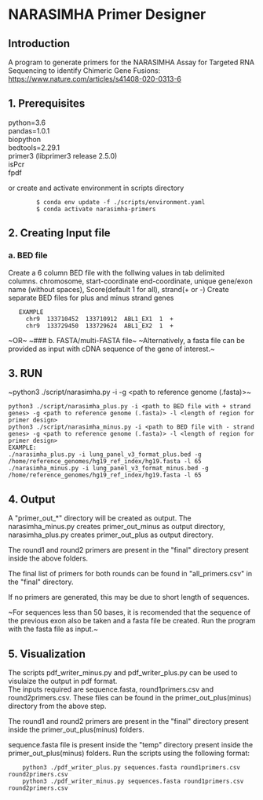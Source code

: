 # NARASIMHA Primer Designer

## Introduction
A program to generate primers for the NARASIMHA Assay for Targeted RNA Sequencing to identify Chimeric Gene Fusions: https://www.nature.com/articles/s41408-020-0313-6  

## 1. Prerequisites
python=3.6  
pandas=1.0.1  
biopython  
bedtools=2.29.1  
primer3 (libprimer3 release 2.5.0)  
isPcr  
fpdf

or create and activate environment in scripts directory  
```
        $ conda env update -f ./scripts/environment.yaml  
        $ conda activate narasimha-primers
```


##  2.  Creating Input file
###    a. BED file
   Create a 6 column BED file with the follwing values in tab delimited columns.
       chromosome,  start-coordinate  end-coordinate,  unique gene/exon name (without spaces),  Score(default 1 for all),   strand(+ or -)
   Create separate BED files for plus and minus strand genes
       
       EXAMPLE
         chr9  133710452  133710912  ABL1_EX1  1  +
         chr9  133729450  133729624  ABL1_EX2  1  +

~OR~
~###    b. FASTA/multi-FASTA file~
   ~Alternatively, a fasta file can be provided as input with cDNA sequence of the gene of interest.~


##  3. RUN
~python3 ./script/narasimha.py -i <path to BED or FASTA input file> -g <path to reference genome (.fasta)>~

    python3 ./script/narasimha_plus.py -i <path to BED file with + strand genes> -g <path to reference genome (.fasta)> -l <length of region for primer design> 
    python3 ./script/narasimha_minus.py -i <path to BED file with - strand genes> -g <path to reference genome (.fasta)> -l <length of region for primer design>
    EXAMPLE:
    ./narasimha_plus.py -i lung_panel_v3_format_plus.bed -g /home/reference_genomes/hg19_ref_index/hg19.fasta -l 65
    ./narasimha_minus.py -i lung_panel_v3_format_minus.bed -g /home/reference_genomes/hg19_ref_index/hg19.fasta -l 65

## 4. Output
A "primer_out_*" directory will be created as output. The narasimha_minus.py creates primer_out_minus as output directory, narasimha_plus.py creates primer_out_plus as output directory.
        
The round1 and round2 primers are present in the "final" directory present inside the above folders.
        
The final list of primers for both rounds can be found in "all_primers.csv" in the "final" directory.
        
If no primers are generated, this may be due to short length of sequences.  
        
~For sequences less than 50 bases, it is recomended that the sequence of the previous exon also be taken and a fasta file be created. Run the program with the fasta file as input.~

## 5. Visualization
  The scripts pdf_writer_minus.py and pdf_writer_plus.py can be used to visulaize the output in pdf format.       
  The inputs required are sequence.fasta, round1primers.csv and round2primers.csv. These files can be found in the primer_out_plus(minus) directory from the above step. 
        
  The round1 and round2 primers are present in the "final" directory present inside the primer_out_plus(minus) folders.
  
  sequence.fasta file is present inside the "temp" directory present inside the primer_out_plus(minus) folders.
  Run the scripts using the following format:
        
        python3 ./pdf_writer_plus.py sequences.fasta round1primers.csv round2primers.csv
        python3 ./pdf_writer_minus.py sequences.fasta round1primers.csv round2primers.csv
